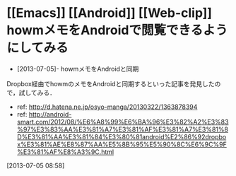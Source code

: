 # [[Emacs]] [[Android]] [[Web-clip]] howmメモをAndroidで閲覧できるようにしてみる

* [2013-07-05]- howmメモをAndroidと同期

Dropbox経由でhowmのメモをAndroidと同期するといった記事を発見したので，試してみる．

* ref: <http://d.hatena.ne.jp/osyo-manga/20130322/1363878394>
* ref: <http://android-smart.com/2012/08/%E6%A8%99%E6%BA%96%E3%82%A2%E3%83%97%E3%83%AA%E3%81%A7%E3%81%AF%E3%81%A7%E3%81%8D%E3%81%AA%E3%81%84%E3%80%81android%E2%86%92dropbox%E3%81%AE%E8%87%AA%E5%8B%95%E5%90%8C%E6%9C%9F%E3%81%AF%E8%A3%9C.html>

[2013-07-05 08:58] 

